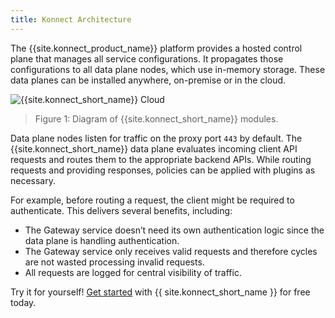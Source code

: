 ```yaml
---
title: Konnect Architecture
---
```


The {{site.konnect_product_name}} platform provides a hosted control plane
that manages all service configurations. It propagates those configurations to
all data plane nodes, which use in-memory storage. These data planes can be installed
anywhere, on-premise or in the cloud.

![{{site.konnect_short_name}} Cloud](/assets/images/docs/konnect/konnect-intro.png)

> Figure 1: Diagram of {{site.konnect_short_name}} modules.

Data plane nodes listen for traffic on the proxy port `443`
by default. The {{site.konnect_short_name}} data plane evaluates
incoming client API requests and routes them to the appropriate backend APIs.
While routing requests and providing responses, policies can be applied with
plugins as necessary.

For example, before routing a request, the client might be required to
authenticate. This delivers several benefits, including:

* The Gateway service doesn’t need its own authentication logic since the data plane is
handling authentication.
* The Gateway service only receives valid requests and therefore cycles are not wasted
processing invalid requests.
* All requests are logged for central visibility of traffic.


Try it for yourself! [Get started](https://cloud.konghq.com/quick-start) with {{ site.konnect_short_name }} for free today.